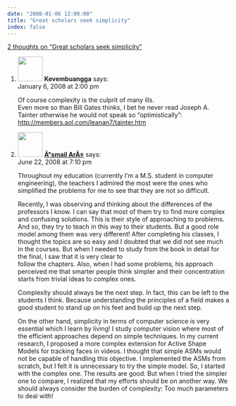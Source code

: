 ```yaml
---
date: "2008-01-06 12:00:00"
title: "Great scholars seek simplicity"
index: false
---
```


[2 thoughts on &ldquo;Great scholars seek simplicity&rdquo;](/lemire/blog/2008/01-06-great-scholars-seek-simplicity)

<ol class="comment-list">
<li id="comment-49679" class="comment even thread-even depth-1">
<div class="comment-author vcard">
<img alt src="https://secure.gravatar.com/avatar/d6a5e003af3a3b09ba7c6618404aa223?s=56&#038;d=mm&#038;r=g" srcset="https://secure.gravatar.com/avatar/d6a5e003af3a3b09ba7c6618404aa223?s=112&#038;d=mm&#038;r=g 2x" class="avatar avatar-56 photo" height="56" width="56" decoding="async" /> <b class="fn">Kevembuangga</b> <span class="says">says:</span> </div>
<div class="comment-metadata"><time datetime="2008-01-06T14:00:04+00:00">January 6, 2008 at 2:00 pm</time></a> </div>
<div class="comment-content">
<p>Of course complexity is the culprit of many ills.<br/>
Even more so than Bill Gates thinks, I bet he never read Joseph A. Tainter otherwise he would not speak so &ldquo;optimistically&rdquo;:<br/>
<a href="http://members.aol.com/leanan7/tainter.htm" rel="nofollow ugc">http://members.aol.com/leanan7/tainter.htm</a></p>
</div>
</li>
<li id="comment-49983" class="comment odd alt thread-odd thread-alt depth-1">
<div class="comment-author vcard">
<img alt src="https://secure.gravatar.com/avatar/63599379c65924f2bdb805743119520f?s=56&#038;d=mm&#038;r=g" srcset="https://secure.gravatar.com/avatar/63599379c65924f2bdb805743119520f?s=112&#038;d=mm&#038;r=g 2x" class="avatar avatar-56 photo" height="56" width="56" decoding="async" /> <b class="fn"><a href="http://gunluk.ismailari.com" class="url" rel="ugc external nofollow">Ä°smail ArÄ±</a></b> <span class="says">says:</span> </div>
<div class="comment-metadata"><time datetime="2008-06-22T19:10:25+00:00">June 22, 2008 at 7:10 pm</time></a> </div>
<div class="comment-content">
<p>Throughout my education (currently I&rsquo;m a M.S. student in computer engineering), the teachers I admired the most were the ones who simplified the problems for me to see that they are not so difficult. </p>
<p>Recently, I was observing and thinking about the differences of the professors I know. I can say that most of them try to find more complex and confusing solutions. This is their style of approaching to problems. And so, they try to teach in this way to their students. But a good role model among them was very different! After completing his classes, I thought the topics are so easy and I doubted that we did not see much in the courses. But when I needed to study from the book in detail for the final, I saw that it is very clear to<br/>
follow the chapters. Also, when I had some problems, his approach perceived me that smarter people think simpler and their concentration starts from trivial ideas to complex ones.</p>
<p>Complexity should always be the next step. In fact, this can be left to the students I think. Because understanding the principles of a field makes a good student to stand up on his feet and build up the next step.</p>
<p>On the other hand, simplicity in terms of computer science is very essential which I learn by living! I study computer vision where most of the efficient approaches depend on simple techniques. In my current research, I proposed a more complex extension for Active Shape Models for tracking faces in videos. I thought that simple ASMs would not be capable of handling this objective. I implemented the ASMs from scratch, but I felt it is unnecessary to try the simple model. So, I started with the complex one. The results are good. But when I tried the simpler one to compare, I realized that my efforts should be on another way. We should always consider the burden of complexity: Too much parameters to deal with!</p>
</div>
</li>
</ol>

